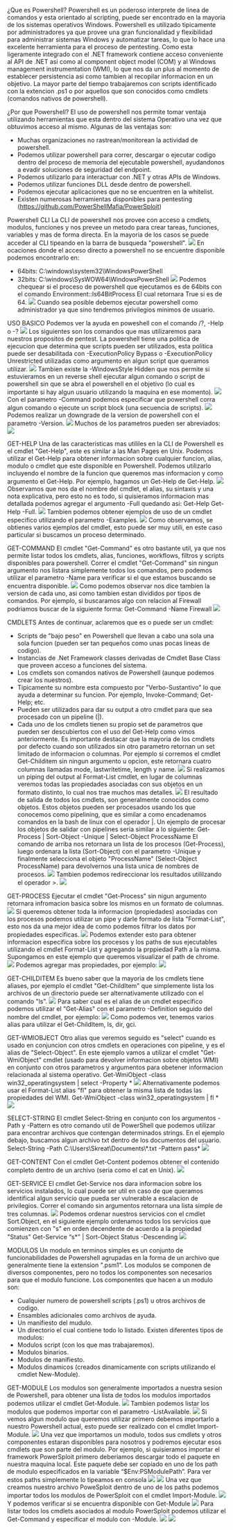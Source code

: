 ¿Que es Powershell?
Powershell es un poderoso interprete de linea de comandos y esta orientado al scripting, puede ser encontrado en la mayoria de los sistemas operativos Windows.
Powershell es utilizado tipicamente por administradores ya que provee una gran funcionalidad y flexibilidad para administrar sistemas Windows y automatizar tareas, lo que lo hace una excelente herramienta para el proceso de pentesting.
Como esta ligeramente integrado con el .NET framework contiene acceso conveniente al API de .NET asi como al component object model (COM) y al Windows management instrumentation (WMI), lo que nos da un plus al momento de establecer persistencia asi como tambien al recopilar informacion en un objetivo.
La mayor parte del tiempo trabajaremos con scripts identificado con la extencion .ps1 o por aquellos que son conocidos como cmdlets (comandos nativos de powershell).

¿Por que Powershell?
El uso de powershell nos permite tomar ventaja utilizando herramientas que esta dentro del sistema Operativo una vez que obtuvimos acceso al mismo.
Algunas de las ventajas son:
- Muchas organizaciones no rastrean/monitorean la actividad de powershell.
- Podemos utilizar powershell para correr, descargar o ejecutar codigo dentro del proceso de memoria del ejecutable powershell, ayudandonos a evadir soluciones de seguridad del endpoint.
- Podemos utilizarlo para interactuar con .NET y otras APIs de Windows.
- Podemos utilizar funciones DLL desde dentro de powershell.
- Podemos ejecutar aplicaciones que no se encuentren en la whitelist.
- Existen numerosas herramientas disponibles para pentesting (https://github.com/PowerShellMafia/PowerSploit)

Powershell CLI
La CLI de powershell nos provee con acceso a cmdlets, modulos, funciones y nos prevee un metodo para crear tareas, funciones, variables y mas de forma directa.
En la mayoria de los casos se puede acceder al CLI tipeando en la barra de busqueda "powershell".
![](../../Images/Pasted%20image%2020240328155659.png)
En ocaciones donde el acceso directo a powershell no se encuentre disponible podemos encontrarlo en:
- 64bits: C:\\windows\\system32\\WindowsPowerShell
- 32bits: C:\\windows\\SysWOW64\\WindowsPowerShell
![](../../Images/Pasted%20image%2020240328160147.png)
Podemos chequear si el proceso de powershell que ejecutamos es de 64bits con el comando Environment::Is64BitProcess
El cual retornara True si es de 64.
![](../../Images/Pasted%20image%2020240328160454.png)
Cuando sea posible debemos ejecutar powershell como administrador ya que sino tendremos privilegios minimos de usuario.

USO BASICO
Podemos ver la ayuda en poweshell con el comando /?, -Help o -?
![](../../Images/Pasted%20image%2020240328202808.png)
Los siguientes son los comandos que mas utilizaremos para nuestros propositos de pentest.
La powershell tiene una politica de ejecucion que determina que scripts pueden ser utilizados, esta politica puede ser desabilitada con -ExecutionPolicy Bypass o -ExecutionPolicy Unrestricted utilizadas como argumento en algun script que queramos utilizar.
![](../../Images/Pasted%20image%2020240328203047.png)
Tambien existe la -WindowsStyle Hidden que nos permite si estuvieramos en un reverse shell ejecutar algun comando o script de powershell sin que se abra el powershell en el objetivo (lo cual es importante si hay algun usuario utilizando la maquina en ese momento).
![](../../Images/Pasted%20image%2020240328203238.png)
Con el parametro -Command podemos especificar que powershell corra algun comando o ejecute un script block (una secuencia de scripts).
![](../../Images/Pasted%20image%2020240328203415.png)
Podemos realizar un downgrade de la version de powershell con el parametro -Version.
![](../../Images/Pasted%20image%2020240328203544.png)
Muchos de los parametros pueden ser abreviados:
![](../../Images/Pasted%20image%2020240328203619.png)

GET-HELP
Una de las caracteristicas mas utililes en la CLI de Powershell es el cmdlet "Get-Help", este es similar a las Man Pages en Unix. Podemos utilizar el Get-Help para obtener informacion sobre cualquier funcion, alias, modulo o cmdlet que este disponible en Powershell.
Podemos utilizarlo incluyendo el nombre de la funcion que queremos mas informacion y como argumento el Get-Help.
Por ejemplo, hagamos un Get-Help de Get-Help.
![](../../Images/Pasted%20image%2020240329152153.png)
Observamos que nos da el nombre del cmdlet, el alias, su sintaxis y una nota explicativa, pero esto no es todo, si quisieramos informacion mas detallada podemos agregar el argumento -Full quedando asi: Get-Help Get-Help -Full.
![](../../Images/Pasted%20image%2020240329152550.png)
Tambien podemos obtener ejemplos de uso de un cmdlet especifico utilizando el parametro -Examples.
![](../../Images/Pasted%20image%2020240329153325.png)
Como observamos, se obtienes varios ejemplos del cmdlet, esto puede ser muy utili, en este caso particular si buscamos un proceso determinado.

GET-COMMAND
El cmdlet "Get-Command" es otro bastante util, ya que nos permite listar todos los cmdlets, alias, funciones, workflows, filtros y scripts disponibles para powershell.
Correr el cmdlet "Get-Command" sin ningun argumento nos listara simplemente todos los comandos, pero podemos utilizar el parametro -Name para verificar si el que estamos buscando se encuentra disponible.
![](../../Images/Pasted%20image%2020240329153734.png)
Como podemos observar nos dice tambien la version de cada uno, asi como tambien estan divididos por tipos de comandos.
Por ejemplo, si buscaramos algo con relacion al Firewall podriamos buscar de la siguiente forma: Get-Command -Name Firewall
![](../../Images/Pasted%20image%2020240329154052.png)

CMDLETS
Antes de continuar, aclaremos que es o puede ser un cmdlet:
- Scripts de "bajo peso" en Powershell que llevan a cabo una sola una sola funcion (pueden ser tan pequeños como unas pocas lineas de codigo).
- Instancias de .Net Framework classes derivadas de Cmdlet Base Class que proveen acceso a funciones del sistema.
- Los cmdlets son comandos nativos de Powershell (aunque podemos crear los nuestros).
- Tipicamente su nombre esta compuesto por "Verbo-Sustantivo" lo que ayuda a determinar su funcion. Por ejemplo, Invoke-Command; Get-Help; etc.
- Pueden ser utilizados para dar su output a otro cmdlet para que sea procesado con un pipeline (|).
- Cada uno de los cmdlets tienen su propio set de parametros que pueden ser descubiertos con el uso del Get-Help como vimos anteriormente.
Es importante destacar que la mayoria de los cmdlets por defecto cuando son utilizados sin otro parametro retornan un set limitado de informacion o columnas.
Por ejemplo si corremos el cmdlet Get-Childitem sin ningun argumento u opcion, este retornara cuatro columnas llamadas mode, lastwritetime, length y name.
![](../../Images/Pasted%20image%2020240329155318.png)
Si realizamos un piping del output al Format-List cmdlet, en lugar de columnas veremos todas las propiedades asociadas con sus objetos en un formato distinto, lo cual nos trae muchos mas detalles.
![](../../Images/Pasted%20image%2020240329155737.png)
El resultado de salida de todos los cmdlets, son generalmente conocidos como objetos.
Estos objetos pueden ser procesados usando los que conocemos como pipelining, que es similar a como encadenamos comandos en la bash de linux con el operador |.
Un ejemplo de procesar los objetos de salidar con pipelines seria similar a lo siguiente:
Get-Process | Sort-Object -Unique | Select-Object ProcessName
El comando de arriba nos retornara un lista de los procesos (Get-Process), luego ordenara la lista (Sort-Object) con el parametro -Unique y finalmente selecciona el objeto "ProcessName" (Select-Object ProcessName) para devolvernos una lista unica de nombres de procesos.
![](../../Images/Pasted%20image%2020240329160444.png)
Tambien podemos redireccionar los resultados utililzando el operador >.
![](../../Images/Pasted%20image%2020240329160629.png)


GET-PROCESS
Ejecutar el cmdlet "Get-Process" sin nigun argumento retornara infromacion basica sobre los mismos en un formato de columnas.
![](../../Images/Pasted%20image%2020240329161601.png)
Si queremos obtener toda la informacion (propiedades) asociadas con los procesos podemos utilizar un pipe y darle formato de lista "Format-List", esto nos da una mejor idea de como podemos filtrar los datos por propiedades especificas.
![](../../Images/Pasted%20image%2020240329161809.png)
Podemos extender esto para obtener informacion especifica sobre los procesos y los paths de sus ejecutables utilizando el cmdlet Format-List y agregando la prppiedad Path a la misma.
Supongamos en este ejemplo que queremos visualizar el path de chrome.
![](../../Images/Pasted%20image%2020240329162205.png)
Podemos agregar mas propiedades, por ejemplo:
![](../../Images/Pasted%20image%2020240329162440.png)

GET-CHILDITEM
Es bueno saber que la mayoria de los cmdlets tiene aliases, por ejemplo el cmdlet "Get-ChildItem" que simplemente lista los archivos de un directorio puede ser alternativamente utilizado con el comando "ls".
![](../../Images/Pasted%20image%2020240329190914.png)
Para saber cual es el alias de un cmdlet especifico podemos utilizar el "Get-Alias" con el parametro -Definition seguido del nombre del cmdlet, por ejemplo:
![](../../Images/Pasted%20image%2020240329191108.png)
Como podemos ver, tenemos varios alias para utilizar el Get-ChildItem, ls, dir, gci.

GET-WMIOBJECT
Otro alias que veremos seguido es "select" cuando es usado en conjuncion con otros cmdlets en operaciones con pipeline, y es el alias de "Select-Object".
En este ejemplo vamos a utilizar el cmdlet "Get-WmiObject" cmdlet (usado para devolver informacion sobre objetos WMI) en conjunto con otros parametros y argumentos para obetener informacion relacionada al sistema operativo.
Get-WmiObject -class win32_operatingsystem | select -Property *
![](../../Images/Pasted%20image%2020240329192030.png)
Alternativamente podemos usar el Format-List alias "fl" para obtener la misma lista de todas las propiedades del WMI.
Get-WmiObject -class win32_operatingsystem | fl *
![](../../Images/Pasted%20image%2020240329192211.png)


SELECT-STRING
El cmdlet Select-String en conjunto con los argumentos -Path y -Pattern es otro comando util de PowerShell que podemos utilizar para encontrar archivos que contengan determinados strings.
En el ejemplo debajo, buscamos algun archivo txt dentro de los documentos del usuario.
Select-String -Path C:\\Users\\Skreat\\Documents\\\*.txt -Pattern pass\*
![](../../Images/Pasted%20image%2020240329193800.png)

GET-CONTENT
Con el cmdlet Get-Content podemos obtener el contenido completo dentro de un archivo (seria como el cat en Unix).
![](../../Images/Pasted%20image%2020240329194042.png)

GET-SERVICE
El cmdlet Get-Service nos dara informacion sobre los servicios instalados, lo cual puede ser util en caso de que queramos identifical algun servicio que pueda ser vulnerable a escalacion de privilegios.
Correr el comando sin argumentos retornara una lista simple de tres columnas.
![](../../Images/Pasted%20image%2020240329194439.png)
Podemos ordenar nuestros servicios con el cmdlet Sort.Object, en el siguiente ejemplo ordenamos todos los servicios que comienzen con "s" en orden decendente de acuerdo a la propiedad "Status"
Get-Service “s*” | Sort-Object Status -Descending
![](../../Images/Pasted%20image%2020240329194707.png)



MODULOS
Un modulo en terminos simples es un conjunto de funcionabilidades de Powershell agrupadas en la forma de un archivo que generalmente tiene la extension ".psm1". Los modulos se componen de diversos componentes, pero no todos los componentes son necesarios para que el modulo funcione.
Los componentes que hacen a un modulo son:
- Cualquier numero de powershell scripts (.ps1) u otros archivos de codigo.
- Ensambles adicionales como archivos de ayuda.
- Un manifiesto del mudulo.
- Un directorio el cual contiene todo lo listado.
Existen diferentes tipos de modulos:
- Modulos script (con los que mas trabajaremos).
- Modulos binarios.
- Modulos de manifiesto.
- Modulos dinamicos (creados dinamicamente con scripts utilizando el cmdlet New-Module).

GET-MODULE
Los modulos son generalmente importados a nuestra sesion de Powershell, para obtener una lista de todos los modulos importados podemos utilizar el cmdlet Get-Module.
![](../../Images/Pasted%20image%2020240329202102.png)
Tambien podemos listar los modulos que podemos importar con el parametro -ListAvailable.
![](../../Images/Pasted%20image%2020240329202218.png)
Si vemos algun modulo que queremos utilizar primero debemos importarlo a nuestro Powershell actual, esto puede ser realizado con el cmdlet Import-Module.
![](../../Images/Pasted%20image%2020240329202321.png)
Una vez que importamos un modulo, todos sus cmdlets y otros componentes estaran disponibles para nosotros y podremos ejecutar esos cmdlets que son parte del modulo.
Por ejemplo, si quisieramos importar el framework PowerSploit primero deberiamos descargar todo el paquete en nuestra maquina local.
Este paquete debe ser copiado en uno de los path de modulo especificados en la variable “$Env:PSModulePath”. Para ver estos paths simplemente lo tipeamos en consola
![](../../Images/Pasted%20image%2020240329202750.png)
![](../../Images/Pasted%20image%2020240329202834.png)
Una vez que creamos nuestro archivo PoweSploit dentro de uno de los paths podemos importar todos los modulos de PowerSploit con el cmdlet Import-Module.
![](../../Images/Pasted%20image%2020240329203010.png)
Y podemos verificar si se encuentra disponible con Get-Module
![](../../Images/Pasted%20image%2020240329203028.png)
Para listar todos los cmdlets asociados al modulo PowerSploit podemos utilizar el Get-Command y especificar el modulo con -Module.
![](../../Images/Pasted%20image%2020240329203132.png)
![](../../Images/Pasted%20image%2020240329203145.png)



